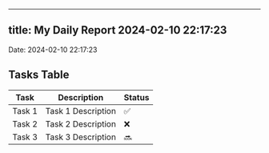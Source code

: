 
---
title: My Daily Report 2024-02-10 22:17:23
---

Date: 2024-02-10 22:17:23

## Tasks Table

| Task | Description | Status |
|------|-------------|--------|
| Task 1 | Task 1 Description | ✅ |
| Task 2 | Task 2 Description | ❌ |
| Task 3 | Task 3 Description | 🔜 |
